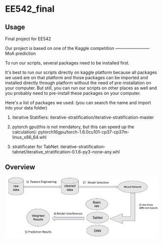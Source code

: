 # EE542_final

## Usage

Final project for EE542

Our project is based on one of the Kaggle competition  ————————  MoA prediction

To run our scripts, several packages need to be installed first. 

It's best to run our scripts directly on kaggle platform because all packages we used are on that platform and those packages can be imported and installed directly through platform without the need of pre-installation on your computer. But still, you can run our scripts on other places as well and you probably need to pre-install these packages on your computer. 


Here's a list of packages we used: (you can search the name and import into your data folder)

1. iterative Statifiers: iterative-stratification/iterative-stratification-master

2. pytorch gpu(this is not mendatory, but this can speed up the calculation): 
pytorch16gpu/torch-1.6.0cu101-cp37-cp37m-linux_x86_64.whl

3. stratificater for TabNet: iterative-stratification-tabnet/iterative_stratification-0.1.6-py3-none-any.whl



## Overview

<img src = './picture/001.png'>







